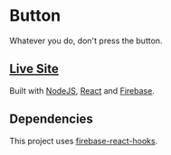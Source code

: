 # Button

Whatever you do, don't press the button.

## [Live Site](https://simondmc.com/button)
Built with [NodeJS](https://nodejs.org), [React](https://react.com) and [Firebase](https://firebase.com).

## Dependencies
This project uses [firebase-react-hooks](https://www.npmjs.com/package/react-firebase-hooks).